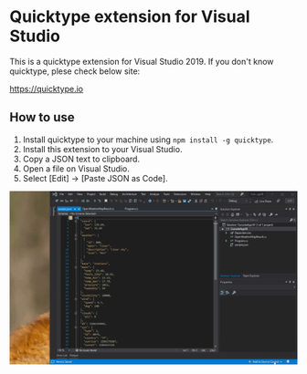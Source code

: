 # Quicktype extension for Visual Studio

This is a quicktype extension for Visual Studio 2019.
If you don't know quicktype, plese check below site:

https://quicktype.io

## How to use

1. Install quicktype to your machine using `npm install -g quicktype`.
2. Install this extension to your Visual Studio.
3. Copy a JSON text to clipboard.
4. Open a file on Visual Studio.
5. Select [Edit] -> [Paste JSON as Code].

![Extensions](images/extensions.gif)
